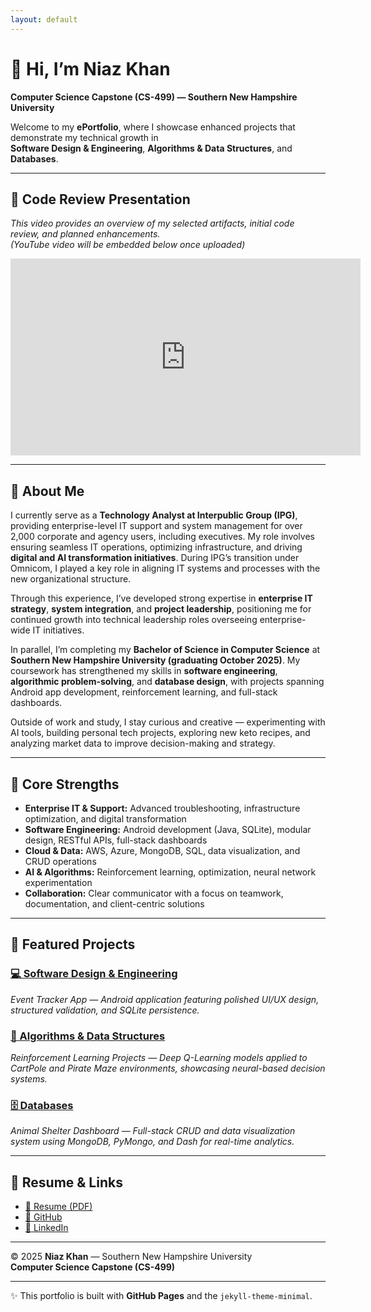 ```yaml
---
layout: default
---
```


# 👋 Hi, I’m Niaz Khan  
**Computer Science Capstone (CS-499) — Southern New Hampshire University**

Welcome to my **ePortfolio**, where I showcase enhanced projects that demonstrate my technical growth in  
**Software Design & Engineering**, **Algorithms & Data Structures**, and **Databases**.

---

## 🎥 Code Review Presentation  
*This video provides an overview of my selected artifacts, initial code review, and planned enhancements.*  
*(YouTube video will be embedded below once uploaded)*

<div align="center">
  <!-- Replace VIDEO_ID with your actual YouTube ID -->
  <iframe width="560" height="315"
    src="https://www.youtube.com/embed/4evsdhvCBpg"
    title="CS-499 Code Review Video"
    frameborder="0"
    allow="accelerometer; autoplay; clipboard-write; encrypted-media; gyroscope; picture-in-picture"
    allowfullscreen>
  </iframe>
</div>

---

## 🧠 About Me
I currently serve as a **Technology Analyst at Interpublic Group (IPG)**, providing enterprise-level IT support and system management for over 2,000 corporate and agency users, including executives. My role involves ensuring seamless IT operations, optimizing infrastructure, and driving **digital and AI transformation initiatives**. During IPG’s transition under Omnicom, I played a key role in aligning IT systems and processes with the new organizational structure.

Through this experience, I’ve developed strong expertise in **enterprise IT strategy**, **system integration**, and **project leadership**, positioning me for continued growth into technical leadership roles overseeing enterprise-wide IT initiatives.

In parallel, I’m completing my **Bachelor of Science in Computer Science** at **Southern New Hampshire University (graduating October 2025)**. My coursework has strengthened my skills in **software engineering**, **algorithmic problem-solving**, and **database design**, with projects spanning Android app development, reinforcement learning, and full-stack dashboards.

Outside of work and study, I stay curious and creative — experimenting with AI tools, building personal tech projects, exploring new keto recipes, and analyzing market data to improve decision-making and strategy.

---

## 🔑 Core Strengths
- **Enterprise IT & Support:** Advanced troubleshooting, infrastructure optimization, and digital transformation  
- **Software Engineering:** Android development (Java, SQLite), modular design, RESTful APIs, full-stack dashboards  
- **Cloud & Data:** AWS, Azure, MongoDB, SQL, data visualization, and CRUD operations  
- **AI & Algorithms:** Reinforcement learning, optimization, neural network experimentation  
- **Collaboration:** Clear communicator with a focus on teamwork, documentation, and client-centric solutions  

---

## 🚀 Featured Projects

### [💻 Software Design & Engineering](/projects/software-design.html)
*Event Tracker App — Android application featuring polished UI/UX design, structured validation, and SQLite persistence.*

### [🤖 Algorithms & Data Structures](/projects/algorithms.html)
*Reinforcement Learning Projects — Deep Q-Learning models applied to CartPole and Pirate Maze environments, showcasing neural-based decision systems.*

### [🗄️ Databases](/projects/databases.html)
*Animal Shelter Dashboard — Full-stack CRUD and data visualization system using MongoDB, PyMongo, and Dash for real-time analytics.*

---

## 📄 Resume & Links
- [📑 Resume (PDF)](/assets/Niaz_Khan_Resume.pdf)  
- [🐙 GitHub](https://github.com/niazkhan0731)  
- [💼 LinkedIn](https://linkedin.com/in/niazkhan0731)

---

© 2025 **Niaz Khan** — Southern New Hampshire University  
**Computer Science Capstone (CS-499)**

---

✨ This portfolio is built with **GitHub Pages** and the `jekyll-theme-minimal`.
